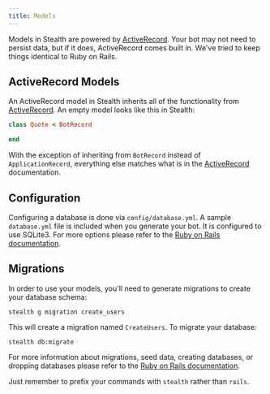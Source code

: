 ```yaml
---
title: Models
---
```


Models in Stealth are powered by [ActiveRecord](http://guides.rubyonrails.org/active_record_basics.html). Your bot may not need to persist data, but if it does, ActiveRecord comes built in. We've tried to keep things identical to Ruby on Rails.

## ActiveRecord Models

An ActiveRecord model in Stealth inherits all of the functionality from [ActiveRecord](http://guides.rubyonrails.org/active_record_basics.html). An empty model looks like this in Stealth:

```ruby
class Quote < BotRecord

end
```

With the exception of inheriting from `BotRecord` instead of `ApplicationRecord`, everything else matches what is in the [ActiveRecord](http://guides.rubyonrails.org/active_record_basics.html) documentation.

## Configuration

Configuring a database is done via `config/database.yml`. A sample `database.yml` file is included when you generate your bot. It is configured to use SQLite3. For more options please refer to the [Ruby on Rails documentation](http://guides.rubyonrails.org/configuring.html#configuring-a-database).

## Migrations

In order to use your models, you'll need to generate migrations to create your database schema:

```
stealth g migration create_users
```

This will create a migration named `CreateUsers`. To migrate your database:

```
stealth db:migrate
```

For more information about migrations, seed data, creating databases, or dropping databases please refer to the [Ruby on Rails documentation](http://guides.rubyonrails.org/active_record_migrations.html).

Just remember to prefix your commands with `stealth` rather than `rails`.
